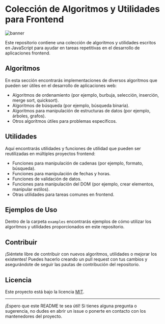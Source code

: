 # Colección de Algoritmos y Utilidades para Frontend

![banner](https://github.com/LuDevvv/TareaGit/assets/107328372/83d208ef-0712-489b-985b-8caee38d3a16)

Este repositorio contiene una colección de algoritmos y utilidades escritos en JavaScript para ayudar en tareas repetitivas en el desarrollo de aplicaciones frontend.

## Algoritmos

En esta sección encontrarás implementaciones de diversos algoritmos que pueden ser útiles en el desarrollo de aplicaciones web:

- Algoritmos de ordenamiento (por ejemplo, burbuja, selección, inserción, merge sort, quicksort).
- Algoritmos de búsqueda (por ejemplo, búsqueda binaria).
- Algoritmos para manipulación de estructuras de datos (por ejemplo, árboles, grafos).
- Otros algoritmos útiles para problemas específicos.

## Utilidades

Aquí encontrarás utilidades y funciones de utilidad que pueden ser reutilizadas en múltiples proyectos frontend:

- Funciones para manipulación de cadenas (por ejemplo, formato, búsqueda).
- Funciones para manipulación de fechas y horas.
- Funciones de validación de datos.
- Funciones para manipulación del DOM (por ejemplo, crear elementos, manipular estilos).
- Otras utilidades para tareas comunes en frontend.

## Ejemplos de Uso

Dentro de la carpeta `examples` encontrarás ejemplos de cómo utilizar los algoritmos y utilidades proporcionados en este repositorio.

## Contribuir

¡Siéntete libre de contribuir con nuevos algoritmos, utilidades o mejorar los existentes! Puedes hacerlo creando un pull request con tus cambios y asegurándote de seguir las pautas de contribución del repositorio.

## Licencia

Este proyecto está bajo la licencia [MIT](LICENSE).

---

¡Espero que este README te sea útil! Si tienes alguna pregunta o sugerencia, no dudes en abrir un issue o ponerte en contacto con los mantenedores del proyecto.
